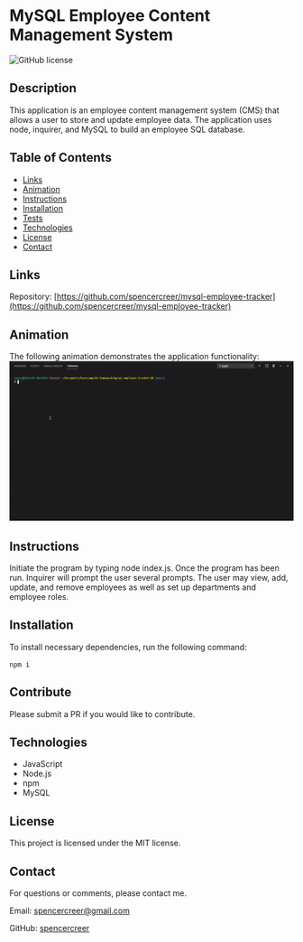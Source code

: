 # MySQL Employee Content Management System
![GitHub license](https://img.shields.io/badge/license-MIT-blue.svg)

## Description
This application is an employee content management system (CMS) that allows a user to store and update employee data. The application uses node, inquirer, and MySQL to build an employee SQL database.

## Table of Contents
* [Links](#links)
* [Animation](#animation) 
* [Instructions](#instructions) 
 * [Installation](#installations) 
 * [Tests](#tests) 
 * [Technologies](#technologies)  
 * [License](#license)
* [Contact](#contact)

## Links

Repository: [https://github.com/spencercreer/mysql-employee-tracker](https://github.com/spencercreer/mysql-employee-tracker)


## Animation
The following animation demonstrates the application functionality:
<br />
![MySQL Employee Content Management System animation](./assets/mysql_employee.gif)
## Instructions
Initiate the program by typing node index.js. Once the program has been run. Inquirer will prompt the user several prompts. The user may view, add, update, and remove employees as well as set up departments and employee roles.
## Installation
To install necessary dependencies, run the following command:

  ```
  npm i
  ```
    
## Contribute
Please submit a PR if you would like to contribute.
## Technologies
 * JavaScript
 * Node.js
 * npm
 * MySQL

## License
This project is licensed under the MIT license.
## Contact
For questions or comments, please contact me.

Email: <a href="mailto: spencercreer@gmail.com" target="_blank">spencercreer@gmail.com</a>

GitHub: [spencercreer](https://github.com/spencercreer/)
